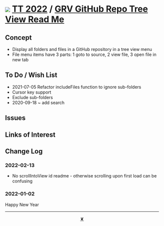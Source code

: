 # [![](https://pushme-pullyou.github.io/tootoo-2022/assets/icons/mark-github.svg )](https://github.com/pushme-pullyou/tootoo-2022/tree/main/lib01/grv-github-repo-tree-view "Source code on GitHub" ) [TT 2022]( https://pushme-pullyou.github.io/tootoo-2022/ "Home page" ) / [GRV GitHub Repo Tree View Read Me]( https://pushme-pullyou.github.io/tootoo-2022/#lib01/grv-github-repo-tree-view/README.md)


<!--@@@
<div style=height:300px;overflow:hidden;width:100%;resize:both; ><iframe src=https:/pushme-pullyou.github.io/tootoo-2022/lib01/grv-github-repo-tree-view/ height=100% width=100% ></iframe></div>
_GRV GitHub Repo Tree View_

### Full Screen: [GRV GitHub Repo Tree View]( https://pushme-pullyou.github.io/tootoo-2022/lib01/grv-github-repo-tree-view/ )
@@@-->


## Concept

* Display all folders and files in a GitHub repository in a tree view menu
* File menu items have 3 parts: 1 goto to source, 2 view file, 3 open file in new tab



## To Do / Wish List

* 2021-07-05 Refactor includeFiles function to ignore sub-folders
* Cursor key support
* Exclude sub-folders
* 2020-09-18 ~ add search

## Issues


## Links of Interest


## Change Log

### 2022-02-13

* No scrollIntoView id readme - otherwise scrolling upon first load can be confusing

### 2022-01-02

Happy New Year


***

<center title="Hello! Click me to go up to the top" ><a class=aDingbat href=javascript:window.main.scrollTo(0,0);> ❦ </a></center>

